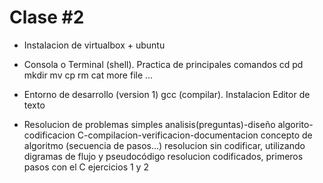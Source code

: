 # Clase #2

- Instalacion de virtualbox + ubuntu

- Consola o Terminal (shell). Practica de principales comandos 
	cd
	pd
	mkdir
	mv
	cp
	rm
	cat
	more
	file
	...

- Entorno de desarrollo (version 1)
	gcc (compilar). Instalacion
	Editor de texto
	
- Resolucion de problemas simples
	analisis(preguntas)-diseño algorito-codificacion C-compilacion-verificacion-documentacion
	concepto de algoritmo (secuencia de pasos...)
	resolucion sin codificar, utilizando digramas de flujo y pseudocódigo
	resolucion codificados, primeros pasos con el C
	ejercicios 1 y 2
			

